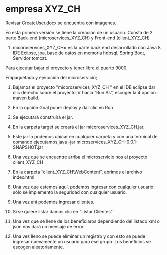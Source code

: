 # empresa XYZ_CH

Revisar CreateUser.docx se encuentra con imágenes.


En esta primera versión se tiene la creación de un usuario. Consta de 2 parte Back-end (microservices_XYZ_CH) y Front-end (client_XYZ_CH)

1. micoroservices_XYZ_CH= es la parte back end desarrollado con Java 8, IDE Eclipse, jpa, base de datos en memoria hdbsql, Spring Boot, Servidor tomcat.

Para ejecutar bajar el proyecto y tener libre el puerto 9000. 

Empaquetado y ejecución del microservicio;

 1. Bajamos el proyecto "micoroservices_XYZ_CH " en el IDE eclipse dar clic derecho sobre el proyecto, ir hacia “Run As”, escoger la 4 opción maven build.

 

2. En la opción Goal poner deploy y dar clic en Run

 

3. Se ejecutará construirá  el jar.

4. En la carpeta target se creará el jar  micoroservices_XYZ_CH.jar.
 


5. Este jar lo podemos ubicar en cualquier carpeta y con una terminal de comando ejecutamos 
java -jar microservices_XYZ_CH-0.0.1-SNAPSHOT.jar

 

6. Una vez que se encuentre arriba el microservicio nos al proyecto client_XYZ_CH
 

7. En la carpeta “client_XYZ_CH\WebContent”, abrimos el archivo index.html

 

8. Una vez que estemos aquí, podemos ingresar con cualquier usuario sólo se implementó la seguridad con cualquier usuario.
 

9. Una vez ahí podemos ingresar clientes.

 
 

10. Si se quiere  listar damos clic en “Listar Clientes”

 
11. Una vez que se llene de los beneficiaros dependiendo del listado xml o json nos dará un mensaje de error.

 

12. Una vez lleno se puede eliminar un registro y con esto se puede ingresar nuevamente un usuario para ese grupo. Los beneficios se escogen aleatoriamente.

 
